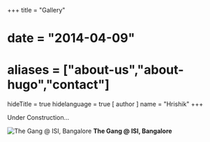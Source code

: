+++
title = "Gallery"
# date = "2014-04-09"
# aliases = ["about-us","about-hugo","contact"]
hideTitle = true
hidelanguage = true
[ author ]
  name = "Hrishik"
+++

Under Construction...

![The Gang @ ISI, Bangalore](/gallery/Gang@ISI/image3.jpg)
**The Gang @ ISI, Bangalore**